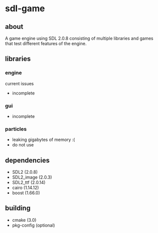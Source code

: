 # sdl-game

## about

A game engine using SDL 2.0.8 consisting of multiple libraries and games that test different features of the engine.

## libraries

### engine
current issues

- incomplete

### gui

- incomplete

### particles

- leaking gigabytes of memory :(
- do not use

## dependencies

- SDL2 (2.0.8)
- SDL2_image (2.0.3)
- SDL2_ttf (2.0.14)
- cairo (1.14.12)
- boost (1.66.0)

## building

- cmake (3.0)
- pkg-config (optional)

